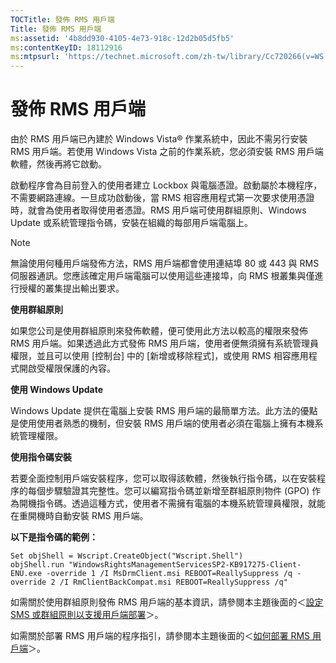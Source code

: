```yaml
---
TOCTitle: 發佈 RMS 用戶端
Title: 發佈 RMS 用戶端
ms:assetid: '4b8dd930-4105-4e73-918c-12d2b05d5fb5'
ms:contentKeyID: 18112916
ms:mtpsurl: 'https://technet.microsoft.com/zh-tw/library/Cc720266(v=WS.10)'
---
```


發佈 RMS 用戶端
===============

由於 RMS 用戶端已內建於 Windows Vista® 作業系統中，因此不需另行安裝 RMS 用戶端。若使用 Windows Vista 之前的作業系統，您必須安裝 RMS 用戶端軟體，然後再將它啟動。

啟動程序會為目前登入的使用者建立 Lockbox 與電腦憑證。啟動屬於本機程序，不需要網路連線。一旦成功啟動後，當 RMS 相容應用程式第一次要求使用憑證時，就會為使用者取得使用者憑證。RMS 用戶端可使用群組原則、Windows Update 或系統管理指令碼，安裝在組織的每部用戶端電腦上。

> [!Note]  
> 無論使用何種用戶端發佈方法，RMS 用戶端都會使用連結埠 80 或 443 與 RMS 伺服器通訊。您應該確定用戶端電腦可以使用這些連接埠，向 RMS 根叢集與僅進行授權的叢集提出輸出要求。 

**使用群組原則**

如果您公司是使用群組原則來發佈軟體，便可使用此方法以較高的權限來發佈 RMS 用戶端。如果透過此方式發佈 RMS 用戶端，使用者便無須擁有系統管理員權限，並且可以使用 \[控制台\] 中的 \[新增或移除程式\]，或使用 RMS 相容應用程式開啟受權限保護的內容。

**使用 Windows Update**

Windows Update 提供在電腦上安裝 RMS 用戶端的最簡單方法。此方法的優點是使用使用者熟悉的機制，但安裝 RMS 用戶端的使用者必須在電腦上擁有本機系統管理權限。

**使用指令碼安裝**

若要全面控制用戶端安裝程序，您可以取得該軟體，然後執行指令碼，以在安裝程序的每個步驟驗證其完整性。您可以編寫指令碼並新增至群組原則物件 (GPO) 作為開機指令碼。透過這種方式，使用者不需擁有電腦的本機系統管理員權限，就能在重開機時自動安裝 RMS 用戶端。

**以下是指令碼的範例：**        
		
```
Set objShell = Wscript.CreateObject("Wscript.Shell")
objShell.run "WindowsRightsManagementServicesSP2-KB917275-Client-ENU.exe -override 1 /I MsDrmClient.msi REBOOT=ReallySuppress /q -override 2 /I RmClientBackCompat.msi REBOOT=ReallySuppress /q"
```

如需關於使用群組原則發佈 RMS 用戶端的基本資訊，請參閱本主題後面的＜[設定 SMS 或群組原則以支援用戶端部署](https://technet.microsoft.com/9e37c27b-8cc1-40c6-adb7-0937aa64c8db)＞。

如需關於部署 RMS 用戶端的程序指引，請參閱本主題後面的＜[如何部署 RMS 用戶端](https://technet.microsoft.com/c84f1724-cf71-4385-9003-ff68bc23c927)＞。